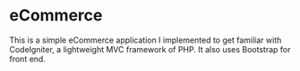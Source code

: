 # eCommerce
This is a simple eCommerce application I implemented to get familiar with CodeIgniter, a lightweight MVC framework of PHP. 
It also uses Bootstrap for front end. 

